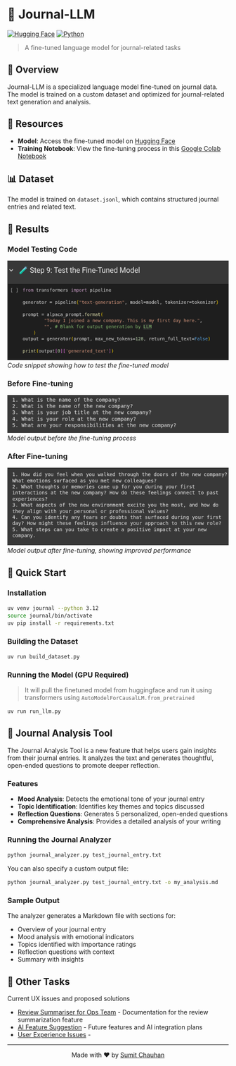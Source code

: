 # 📔 Journal-LLM

[![Hugging Face](https://img.shields.io/badge/🤗_Hugging_Face-journal--llm--v2-yellow)](https://huggingface.co/thesleebit/journal-llm-v2)
[![Python](https://img.shields.io/badge/Python-3.12+-blue)](https://www.python.org/)

> A fine-tuned language model for journal-related tasks

## 🌟 Overview

Journal-LLM is a specialized language model fine-tuned on journal data. The model is trained on a custom dataset and optimized for journal-related text generation and analysis.

## 🔗 Resources

- **Model**: Access the fine-tuned model on [Hugging Face](https://huggingface.co/thesleebit/journal-llm-v2)
- **Training Notebook**: View the fine-tuning process in this [Google Colab Notebook](https://colab.research.google.com/drive/1NlqXAOOxmmBBQcWlKoC-XnXrmWXsYEXx?usp=sharing)

## 📊 Dataset

The model is trained on `dataset.jsonl`, which contains structured journal entries and related text.

## 📸 Results

### Model Testing Code

![Model Testing Code](images/model-run-code.png)
*Code snippet showing how to test the fine-tuned model*

### Before Fine-tuning

![Before Fine-tuning Results](images/before-finetune.png)
*Model output before the fine-tuning process*

### After Fine-tuning

![After Fine-tuning Results](images/after-finetune.png)
*Model output after fine-tuning, showing improved performance*

## 🚀 Quick Start

### Installation

```bash
uv venv journal --python 3.12
source journal/bin/activate
uv pip install -r requirements.txt
```

### Building the Dataset

```bash
uv run build_dataset.py
```

### Running the Model (GPU Required)
> It will pull the finetuned model from huggingface and run it using transformers using `AutoModelForCausalLM.from_pretrained`

```bash
uv run run_llm.py
```

## 🤔 Journal Analysis Tool

The Journal Analysis Tool is a new feature that helps users gain insights from their journal entries. It analyzes the text and generates thoughtful, open-ended questions to promote deeper reflection.

### Features

- **Mood Analysis**: Detects the emotional tone of your journal entry
- **Topic Identification**: Identifies key themes and topics discussed
- **Reflection Questions**: Generates 5 personalized, open-ended questions
- **Comprehensive Analysis**: Provides a detailed analysis of your writing

### Running the Journal Analyzer

```bash
python journal_analyzer.py test_journal_entry.txt
```

You can also specify a custom output file:

```bash
python journal_analyzer.py test_journal_entry.txt -o my_analysis.md
```

### Sample Output

The analyzer generates a Markdown file with sections for:

- Overview of your journal entry
- Mood analysis with emotional indicators
- Topics identified with importance ratings
- Reflection questions with context
- Summary with insights

## 📄 Other Tasks

Current UX issues and proposed solutions
- [Review Summariser for Ops Team](REVIEW_SUMMARISER.md) - Documentation for the review summarization feature
- [AI Feature Suggestion](AI_ROADMAP.md) - Future features and AI integration plans
- [User Experience Issues](User_Experience_Issues.md) -

---

<p align="center">Made with ❤️ by <a href="https://github.com/codeit13">Sumit Chauhan</a></p>